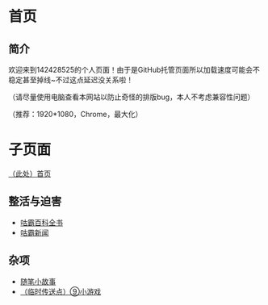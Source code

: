 # 首页
## 简介
欢迎来到142428525的个人页面！由于是GitHub托管页面所以加载速度可能会不稳定甚至掉线~不过这点延迟没关系啦！

（请尽量使用电脑查看本网站以防止奇怪的排版bug，本人不考虑兼容性问题）

（推荐：1920*1080，Chrome，最大化）

# 子页面
[（此处）首页](https://142428525.github.io/index)
## 整活与迫害
- [咕霸百科全书](https://142428525.github.io/MGE/index)
- [咕霸新闻](https://142428525.github.io/news)

## 杂项
- [随笔小故事](https://142428525.github.io/short_story)
- [（临时传送点）⑨小游戏](https://142428525.github.io/web_games/cirno_math)
